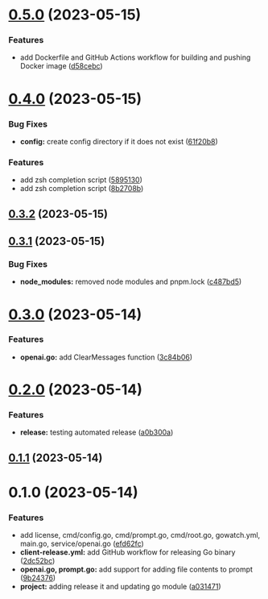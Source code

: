 

# [0.5.0](https://github.com/MohammadBnei/go-openai-cli/compare/0.4.0...0.5.0) (2023-05-15)


### Features

* add Dockerfile and GitHub Actions workflow for building and pushing Docker image ([d58cebc](https://github.com/MohammadBnei/go-openai-cli/commit/d58cebc12c5dddefffd763dfce55ef9a358771fb))

# [0.4.0](https://github.com/MohammadBnei/go-openai-cli/compare/0.3.2...0.4.0) (2023-05-15)


### Bug Fixes

* **config:** create config directory if it does not exist ([61f20b8](https://github.com/MohammadBnei/go-openai-cli/commit/61f20b84013929d01c940a738dcdc48b41c035e5))


### Features

* add zsh completion script ([5895130](https://github.com/MohammadBnei/go-openai-cli/commit/5895130b23d1838f68c89197237c17dfd036f7dd))
* add zsh completion script ([8b2708b](https://github.com/MohammadBnei/go-openai-cli/commit/8b2708ba048c7f910743a6ddfe63c54194fa4efe))

## [0.3.2](https://github.com/MohammadBnei/go-openai-cli/compare/0.3.1...0.3.2) (2023-05-15)

## [0.3.1](https://github.com/MohammadBnei/go-openai-cli/compare/0.3.0...0.3.1) (2023-05-15)


### Bug Fixes

* **node_modules:** removed node modules and pnpm.lock ([c487bd5](https://github.com/MohammadBnei/go-openai-cli/commit/c487bd5b037148572e609e8f2e6ae3a968af70cf))

# [0.3.0](https://github.com/MohammadBnei/go-openai-cli/compare/0.2.0...0.3.0) (2023-05-14)


### Features

* **openai.go:** add ClearMessages function ([3c84b06](https://github.com/MohammadBnei/go-openai-cli/commit/3c84b06cc434d12d51c87bf7df322849bab5f17d))

# [0.2.0](https://github.com/MohammadBnei/go-openai-cli/compare/0.1.1...0.2.0) (2023-05-14)


### Features

* **release:** testing automated release ([a0b300a](https://github.com/MohammadBnei/go-openai-cli/commit/a0b300ad54d93eeb6fbf3b2c2e13eca1b9a17418))

## [0.1.1](https://github.com/MohammadBnei/go-openai-cli/compare/0.1.0...0.1.1) (2023-05-14)

# 0.1.0 (2023-05-14)


### Features

* add license, cmd/config.go, cmd/prompt.go, cmd/root.go, gowatch.yml, main.go, service/openai.go ([efd62fc](https://github.com/MohammadBnei/go-openai-cli/commit/efd62fcf7cb62998e689f8b19f561fddca18fb47))
* **client-release.yml:** add GitHub workflow for releasing Go binary ([2dc52bc](https://github.com/MohammadBnei/go-openai-cli/commit/2dc52bca56203f7e5324cc46243f7088d44f4675))
* **openai.go, prompt.go:** add support for adding file contents to prompt ([9b24376](https://github.com/MohammadBnei/go-openai-cli/commit/9b2437606686bb7a1a35418d5fea2d830fc1e522))
* **project:** adding release it and updating go module ([a031471](https://github.com/MohammadBnei/go-openai-cli/commit/a03147195008f7335daba0415d8a1f37f3e2306a))